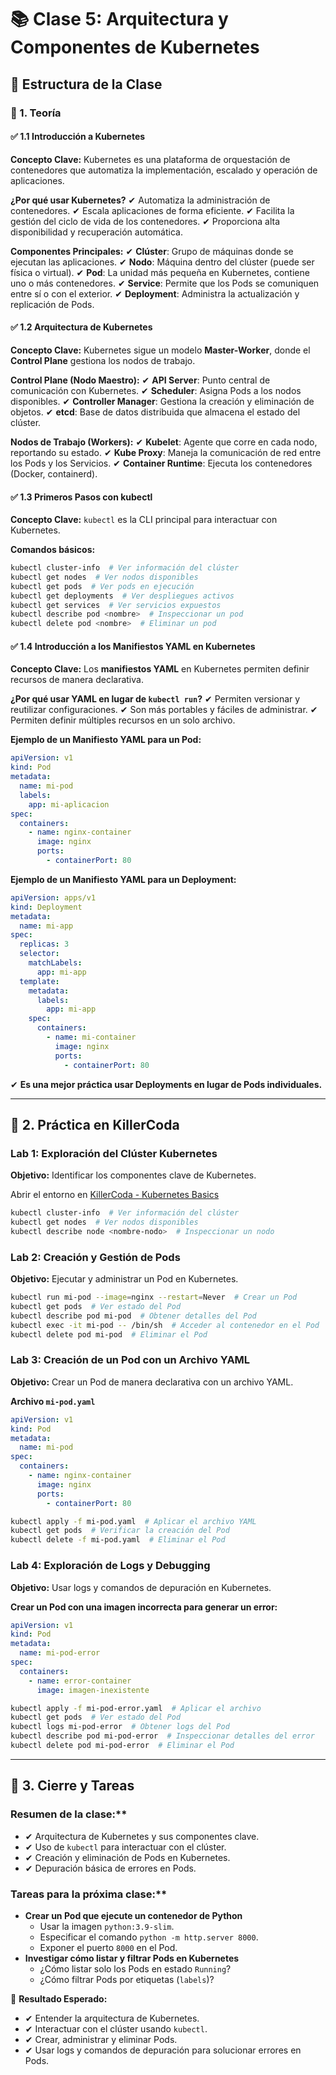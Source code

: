 # 📚 Clase 5: Arquitectura y Componentes de Kubernetes

## 🔹 Estructura de la Clase

### 🔸 1. Teoría

#### ✅ 1.1 Introducción a Kubernetes

**Concepto Clave:**
Kubernetes es una plataforma de orquestación de contenedores que automatiza la implementación, escalado y operación de aplicaciones.

**¿Por qué usar Kubernetes?**
✔ Automatiza la administración de contenedores.
✔ Escala aplicaciones de forma eficiente.
✔ Facilita la gestión del ciclo de vida de los contenedores.
✔ Proporciona alta disponibilidad y recuperación automática.

**Componentes Principales:**
✔ **Clúster**: Grupo de máquinas donde se ejecutan las aplicaciones.
✔ **Nodo**: Máquina dentro del clúster (puede ser física o virtual).
✔ **Pod**: La unidad más pequeña en Kubernetes, contiene uno o más contenedores.
✔ **Service**: Permite que los Pods se comuniquen entre sí o con el exterior.
✔ **Deployment**: Administra la actualización y replicación de Pods.

#### ✅ 1.2 Arquitectura de Kubernetes

**Concepto Clave:**
Kubernetes sigue un modelo **Master-Worker**, donde el **Control Plane** gestiona los nodos de trabajo.

**Control Plane (Nodo Maestro):**
✔ **API Server**: Punto central de comunicación con Kubernetes.
✔ **Scheduler**: Asigna Pods a los nodos disponibles.
✔ **Controller Manager**: Gestiona la creación y eliminación de objetos.
✔ **etcd**: Base de datos distribuida que almacena el estado del clúster.

**Nodos de Trabajo (Workers):**
✔ **Kubelet**: Agente que corre en cada nodo, reportando su estado.
✔ **Kube Proxy**: Maneja la comunicación de red entre los Pods y los Servicios.
✔ **Container Runtime**: Ejecuta los contenedores (Docker, containerd).

#### ✅ 1.3 Primeros Pasos con kubectl

**Concepto Clave:**
`kubectl` es la CLI principal para interactuar con Kubernetes.

**Comandos básicos:**
```sh
kubectl cluster-info  # Ver información del clúster
kubectl get nodes  # Ver nodos disponibles
kubectl get pods  # Ver pods en ejecución
kubectl get deployments  # Ver despliegues activos
kubectl get services  # Ver servicios expuestos
kubectl describe pod <nombre>  # Inspeccionar un pod
kubectl delete pod <nombre>  # Eliminar un pod
```

#### ✅ 1.4 Introducción a los Manifiestos YAML en Kubernetes

**Concepto Clave:**
Los **manifiestos YAML** en Kubernetes permiten definir recursos de manera declarativa.

**¿Por qué usar YAML en lugar de `kubectl run`?**
✔ Permiten versionar y reutilizar configuraciones.
✔ Son más portables y fáciles de administrar.
✔ Permiten definir múltiples recursos en un solo archivo.

**Ejemplo de un Manifiesto YAML para un Pod:**
```yaml
apiVersion: v1
kind: Pod
metadata:
  name: mi-pod
  labels:
    app: mi-aplicacion
spec:
  containers:
    - name: nginx-container
      image: nginx
      ports:
        - containerPort: 80
```

**Ejemplo de un Manifiesto YAML para un Deployment:**
```yaml
apiVersion: apps/v1
kind: Deployment
metadata:
  name: mi-app
spec:
  replicas: 3
  selector:
    matchLabels:
      app: mi-app
  template:
    metadata:
      labels:
        app: mi-app
    spec:
      containers:
        - name: mi-container
          image: nginx
          ports:
            - containerPort: 80
```
✔ **Es una mejor práctica usar Deployments en lugar de Pods individuales.**

---

## 🔹 2. Práctica en KillerCoda

### **Lab 1: Exploración del Clúster Kubernetes**

**Objetivo:** Identificar los componentes clave de Kubernetes.

Abrir el entorno en [KillerCoda - Kubernetes Basics](https://killercoda.com/playgrounds/scenario/kubernetes-basics)

```sh
kubectl cluster-info  # Ver información del clúster
kubectl get nodes  # Ver nodos disponibles
kubectl describe node <nombre-nodo>  # Inspeccionar un nodo
```

### **Lab 2: Creación y Gestión de Pods**

**Objetivo:** Ejecutar y administrar un Pod en Kubernetes.

```sh
kubectl run mi-pod --image=nginx --restart=Never  # Crear un Pod
kubectl get pods  # Ver estado del Pod
kubectl describe pod mi-pod  # Obtener detalles del Pod
kubectl exec -it mi-pod -- /bin/sh  # Acceder al contenedor en el Pod
kubectl delete pod mi-pod  # Eliminar el Pod
```

### **Lab 3: Creación de un Pod con un Archivo YAML**

**Objetivo:** Crear un Pod de manera declarativa con un archivo YAML.

**Archivo `mi-pod.yaml`**
```yaml
apiVersion: v1
kind: Pod
metadata:
  name: mi-pod
spec:
  containers:
    - name: nginx-container
      image: nginx
      ports:
        - containerPort: 80
```

```sh
kubectl apply -f mi-pod.yaml  # Aplicar el archivo YAML
kubectl get pods  # Verificar la creación del Pod
kubectl delete -f mi-pod.yaml  # Eliminar el Pod
```

### **Lab 4: Exploración de Logs y Debugging**

**Objetivo:** Usar logs y comandos de depuración en Kubernetes.

**Crear un Pod con una imagen incorrecta para generar un error:**
```yaml
apiVersion: v1
kind: Pod
metadata:
  name: mi-pod-error
spec:
  containers:
    - name: error-container
      image: imagen-inexistente
```

```sh
kubectl apply -f mi-pod-error.yaml  # Aplicar el archivo
kubectl get pods  # Ver estado del Pod
kubectl logs mi-pod-error  # Obtener logs del Pod
kubectl describe pod mi-pod-error  # Inspeccionar detalles del error
kubectl delete pod mi-pod-error  # Eliminar el Pod
```

---

## 🔹 3. Cierre y Tareas

### **Resumen de la clase:****
- ✔ Arquitectura de Kubernetes y sus componentes clave.
- ✔ Uso de `kubectl` para interactuar con el clúster.
- ✔ Creación y eliminación de Pods en Kubernetes.
- ✔ Depuración básica de errores en Pods.

### **Tareas para la próxima clase:****
- **Crear un Pod que ejecute un contenedor de Python**
  - Usar la imagen `python:3.9-slim`.
  - Especificar el comando `python -m http.server 8000`.
  - Exponer el puerto `8000` en el Pod.
- **Investigar cómo listar y filtrar Pods en Kubernetes**
  - ¿Cómo listar solo los Pods en estado `Running`?
  - ¿Cómo filtrar Pods por etiquetas (`labels`)?

🎯 **Resultado Esperado:**
- ✔ Entender la arquitectura de Kubernetes.
- ✔ Interactuar con el clúster usando `kubectl`.
- ✔ Crear, administrar y eliminar Pods.
- ✔ Usar logs y comandos de depuración para solucionar errores en Pods.